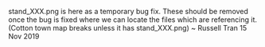 stand_XXX.png is here as a temporary bug fix. These should be removed once the bug is fixed where we can locate the files which are referencing it. (Cotton town map breaks unless it has stand_XXX.png) ~ Russell Tran 15 Nov 2019